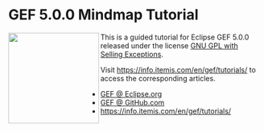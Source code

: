 # GEF 5.0.0 Mindmap Tutorial

<div>
  <img align="left" src="http://github.com/eclipse/gef/gef_eclipse_logo_360.png" width="180px" />

This is a guided tutorial for Eclipse GEF 5.0.0 released under the license [GNU GPL with Selling Exceptions](http://www.gnu.org/philosophy/selling-exceptions.en.html).

Visit <https://info.itemis.com/en/gef/tutorials/> to access the corresponding articles.

* [GEF @ Eclipse.org](http://www.eclipse.org/gef/)
* [GEF @ GitHub.com](https://github.com/eclipse/gef#eclipse-graphical-editing-framework-gef)
* <https://info.itemis.com/en/gef/tutorials/>

</div>
